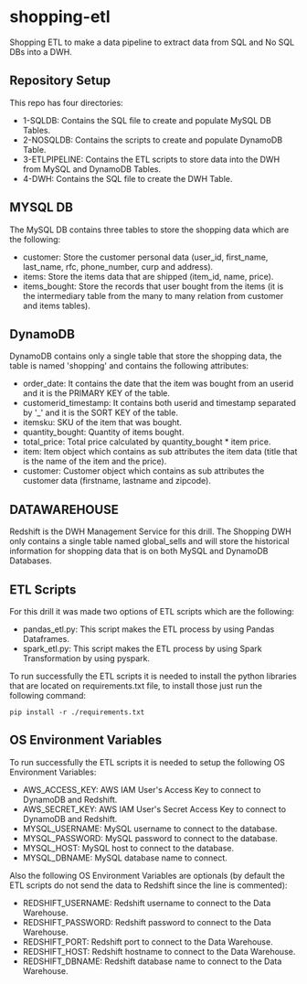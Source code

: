 # shopping-etl

Shopping ETL to make a data pipeline to extract data from SQL and No SQL DBs into a DWH.

## Repository Setup

This repo has four directories:

- 1-SQLDB: Contains the SQL file to create and populate MySQL DB Tables.
- 2-NOSQLDB: Contains the scripts to create and populate DynamoDB Table.
- 3-ETLPIPELINE: Contains the ETL scripts to store data into the DWH from MySQL and DynamoDB Tables.
- 4-DWH: Contains the SQL file to create the DWH Table.

## MYSQL DB

The MySQL DB contains three tables to store the shopping data which are the following:

- customer: Store the customer personal data (user_id, first_name, last_name, rfc, phone_number, curp and address).
- items: Store the items data that are shipped (item_id, name, price).
- items_bought: Store the records that user bought from the items (it is the intermediary table from the many to many relation from customer and items tables).

## DynamoDB

DynamoDB contains only a single table that store the shopping data, the table is named 'shopping' and contains the following attributes:

- order_date: It contains the date that the item was bought from an userid and it is the PRIMARY KEY of the table.
- customerid_timestamp: It contains both userid and timestamp separated by '_' and it is the SORT KEY of the table.
- itemsku: SKU of the item that was bought.
- quantity_bought: Quantity of items bought.
- total_price: Total price calculated by quantity_bought * item price.
- item: Item object which contains as sub attributes the item data (title that is the name of the item and the price).
- customer: Customer object which contains as sub attributes the customer data (firstname, lastname and zipcode).

## DATAWAREHOUSE

Redshift is the DWH Management Service for this drill. The Shopping DWH only contains a single table named global_sells and will store the historical information for shopping data that is on both MySQL and DynamoDB Databases.

## ETL Scripts

For this drill it was made two options of ETL scripts which are the following:

- pandas_etl.py: This script makes the ETL process by using Pandas Dataframes.
- spark_etl.py: This script makes the ETL process by using Spark Transformation by using pyspark.

To run successfully the ETL scripts it is needed to install the python libraries that are located on requirements.txt file, to install those just run the following command:

`pip install -r ./requirements.txt`

## OS Environment Variables

To run successfully the ETL scripts it is needed to setup the following OS Environment Variables:

- AWS_ACCESS_KEY: AWS IAM User's Access Key to connect to DynamoDB and Redshift.
- AWS_SECRET_KEY: AWS IAM User's Secret Access Key to connect to DynamoDB and Redshift.
- MYSQL_USERNAME: MySQL username to connect to the database.
- MYSQL_PASSWORD: MySQL password to connect to the database.
- MYSQL_HOST: MySQL host to connect to the database.
- MYSQL_DBNAME: MySQL database name to connect.

Also the following OS Environment Variables are optionals (by default the ETL scripts do not send the data to Redshift since the line is commented):

- REDSHIFT_USERNAME: Redshift username to connect to the Data Warehouse.
- REDSHIFT_PASSWORD: Redshift password to connect to the Data Warehouse.
- REDSHIFT_PORT: Redshift port to connect to the Data Warehouse.
- REDSHIFT_HOST: Redshift hostname to connect to the Data Warehouse.
- REDSHIFT_DBNAME: Redshift database name to connect to the Data Warehouse.


